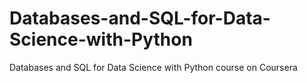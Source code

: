# Databases-and-SQL-for-Data-Science-with-Python
Databases and SQL for Data Science with Python course on Coursera
